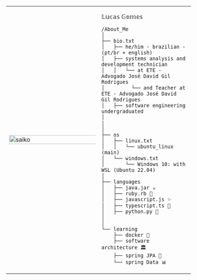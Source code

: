 
<table>
  <tr>
    <td style="width: 50%;">
     <img src="https://github.com/user-attachments/assets/da87aad4-061c-46e2-8420-b5149a6e4ad9" alt="saiko" style="width: 200%; border: none;">
  </td>
    <td style="width: 50%; vertical-align: top;">
      <p style="font-family: monospace; font-size: 16px;">
       
 𝕃𝕦𝕔𝕒𝕤 𝔾𝕠𝕞𝕖𝕤

</p>

    /About_Me
    │
    ├── bio.txt
    │   ├── he/him - brazilian - (pt/br + english)
    │   ├── systems analysis and development technician
    │   │   └── at ETE - Advogado José David Gil Rodrigues
    │         └── and Teacher at ETE - Advogado José David Gil Rodrigues
    │   ├── software engineering undergraduated
    │   
    | 
    │
    ├── os
    │   ├── linux.txt
    │   │   └── ubuntu_linux (main)
    │   └── windows.txt
    │       └── Windows 10: with WSL (Ubuntu 22.04)
    │
    ├── languages
    │   ├── java.jar ☕
    │   ├── ruby.rb 💎
    │   ├── javascript.js ✨
    │   ├── typescript.ts 🔷
    │   ├── python.py 🐍
    │  
    │
    └── learning
        ├── docker 🐳
        ├── software architecture 🏛️
        ├── spring JPA 🌱
        └── spring Data 📊
        
  </tr>
</table>
